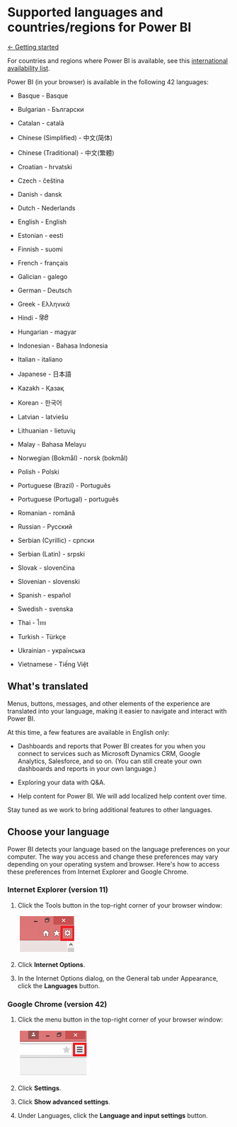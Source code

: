 <properties 
   pageTitle="Supported languages and countries/regions for Power BI"
   description="Supported languages and countries/regions for Power BI"
   services="powerbi" 
   documentationCenter="" 
   authors="pcw3187" 
   manager="mblythe" 
   editor=""
   tags=""/>
 
<tags
   ms.service="powerbi"
   ms.devlang="NA"
   ms.topic="article"
   ms.tgt_pltfrm="NA"
   ms.workload="powerbi"
   ms.date="10/14/2015"
   ms.author="v-pawrig"/>
# Supported languages and countries/regions for Power BI

[← Getting started](https://support.powerbi.com/knowledgebase/topics/63037-getting-started)

For countries and regions where Power BI is available, see this [international availability list](https://products.office.com/en-us/business/international-availability). 

Power BI (in your browser) is available in the following 42 languages:

-   Basque - Basque

-   Bulgarian - Български

-   Catalan - català

-   Chinese (Simplified) - 中文(简体)

-   Chinese (Traditional) - 中文(繁體)

-   Croatian - hrvatski

-   Czech - čeština

-   Danish - dansk

-   Dutch - Nederlands

-   English - English

-   Estonian - eesti

-   Finnish - suomi

-   French - français

-   Galician - galego

-   German - Deutsch

-   Greek - Ελληνικά

-   Hindi - हिंदी

-   Hungarian - magyar

-   Indonesian - Bahasa Indonesia

-   Italian - italiano

-   Japanese - 日本語

-   Kazakh - Қазақ

-   Korean - 한국어

-   Latvian - latviešu

-   Lithuanian - lietuvių

-   Malay - Bahasa Melayu

-   Norwegian (Bokmål) - norsk (bokmål)

-   Polish - Polski

-   Portuguese (Brazil) - Português

-   Portuguese (Portugal) - português

-   Romanian - română

-   Russian - Русский

-   Serbian (Cyrillic) - српски

-   Serbian (Latin) - srpski

-   Slovak - slovenčina

-   Slovenian - slovenski

-   Spanish - español

-   Swedish - svenska

-   Thai - ไทย

-   Turkish - Türkçe

-   Ukrainian - українська

-   Vietnamese - Tiếng Việt

## What's translated

Menus, buttons, messages, and other elements of the experience are translated into your language, making it easier to navigate and interact with Power BI.

At this time, a few features are available in English only:

-   Dashboards and reports that Power BI creates for you when you connect to services such as Microsoft Dynamics CRM, Google Analytics, Salesforce, and so on. (You can still create your own dashboards and reports in your own language.)

-   Exploring your data with Q&A.

-   Help content for Power BI. We will add localized help content over time.

Stay tuned as we work to bring additional features to other languages. 

## Choose your language

Power BI detects your language based on the language preferences on your computer. The way you access and change these preferences may vary depending on your operating system and browser. Here's how to access these preferences from Internet Explorer and Google Chrome.

### Internet Explorer (version 11)

1.  Click the Tools button in the top-right corner of your browser window:

    ![](media/powerbi-supported-languages/languages1.png)

2.  Click **Internet Options**.

3.  In the Internet Options dialog, on the General tab under Appearance, click the **Languages** button.

### Google Chrome (version 42)

1.  Click the menu button in the top-right corner of your browser window:

    ![](media/powerbi-supported-languages/languages2.png)

2.  Click **Settings**.

3.  Click **Show advanced settings**.

4.  Under Languages, click the **Language and input settings** button.


